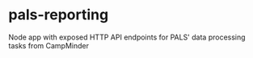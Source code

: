 # pals-reporting
Node app with exposed HTTP API endpoints for PALS' data processing tasks from CampMinder
